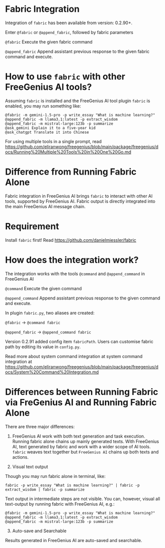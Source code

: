 # Fabric Integration

Integration of `fabric` has been available from version: 0.2.90+.

Enter `@fabric` or `@append_fabric`, followed by fabric parameters

`@fabric` Execute the given fabric command

`@append_fabric` Append assistant previous response to the given fabric command and execute.

# How to use `fabric` with other FreeGenius AI tools?

Assuming `fabric` is installed and the FreeGenius AI tool plugin `fabric` is enabled, you may run something like:

```
@fabric -m gemini-1.5-pro -p write_essay "What is machine learning?"
@append_fabric -m llama3.1:latest -p extract_wisdom
@append_fabric -m mistral-large:123b -p summarize
@ask_gemini Explain it to a five-year kid
@ask_chatgpt Translate it into Chinese
```

For using multiple tools in a single prompt, read https://github.com/eliranwong/freegenius/blob/main/package/freegenius/docs/Running%20Multiple%20Tools%20in%20One%20Go.md

# Difference from Running Fabric Alone

Fabric integration in FreeGenius AI brings `fabric` to interact with other AI tools, supported by FreeGenius AI. Fabric output is directly integrated into the main FreeGenius AI message chain.

# Requirement

Install `fabric` first! Read https://github.com/danielmiessler/fabric

# How does the integration work?

The integration works with the tools `@command` and `@append_command` in FreeGenius AI

`@command` Execute the given command

`@append_command` Append assistant previous response to the given command and execute.

In plugin `fabric.py`, two aliases are created:

`@fabric` -> `@command fabric`

`@append_fabric` -> `@append_command fabric`

Version 0.2.91 added config item `fabricPath`.  Users can customise fabric path by editing its value in `config.py`.

Read more about system command integration at system command integration at https://github.com/eliranwong/freegenius/blob/main/package/freegenius/docs/System%20Command%20Integration.md

# Differences between Running Fabric via FreGenius AI and Running Fabric Alone

There are three major differences:

1. FreeGenius AI work with both text generation and task execution.  Running fabric alone chains up mainly generated texts. With FreeGenius AI, text generated by fabric and work with a wider scope of AI tools. `fabric` weaves text together but `FreeGenius AI` chains up both texts and actions.

2. Visual text output

Though you may run fabric alone in terminal, like:

```
fabric -p write_essay "What is machine learning?" | fabric -p extract_wisdom | fabric -p summarize
```
Text output in intermediate steps are not visible. You can, however, visual all text-output by running fabric with FreeGenius AI, e.g.:

```
@fabric -m gemini-1.5-pro -p write_essay "What is machine learning?"
@append_fabric -m llama3.1:latest -p extract_wisdom
@append_fabric -m mistral-large:123b -p summarize
```

3. Auto-save and Searchable

Results generated in FreeGenius AI are auto-saved and searchable.